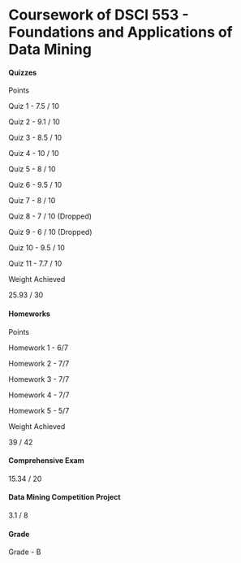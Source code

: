 # Coursework of DSCI 553 - Foundations and Applications of Data Mining


#### Quizzes 

Points

Quiz 1 - 7.5 / 10

Quiz 2 - 9.1 / 10

Quiz 3 - 8.5 / 10

Quiz 4 - 10 / 10

Quiz 5 - 8 / 10

Quiz 6 - 9.5 / 10

Quiz 7 - 8 / 10

Quiz 8 - 7 / 10 (Dropped)

Quiz 9 - 6 / 10 (Dropped)

Quiz 10 - 9.5 / 10

Quiz 11 - 7.7 / 10

Weight Achieved

25.93 / 30 

#### Homeworks

Points

Homework 1 - 6/7

Homework 2 - 7/7

Homework 3 - 7/7

Homework 4 - 7/7

Homework 5 - 5/7

Weight Achieved

39 / 42

#### Comprehensive Exam

15.34 / 20

#### Data Mining Competition Project 

3.1 / 8

#### Grade

Grade - B 
